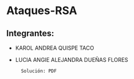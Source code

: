 # Ataques-RSA

## Integrantes:

* KAROL ANDREA QUISPE TACO
* LUCIA ANGIE ALEJANDRA DUEÑAS FLORES

        Solución: PDF
